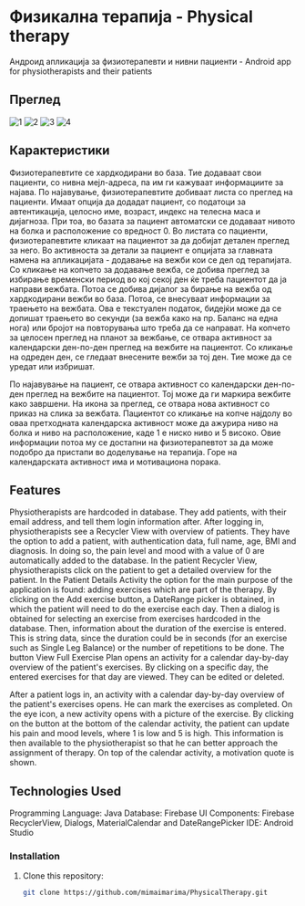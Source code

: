 # **Физикална терапија - Physical therapy**

Андроид апликација за физиотерапевти и нивни пациенти - Android app for physiotherapists and their patients

## Преглед
![1](https://github.com/user-attachments/assets/b70a16fc-984f-463c-b0f9-d102d2cc4fcb)
![2](https://github.com/user-attachments/assets/314542a2-f482-486b-a724-df80b923b9a2)
![3](https://github.com/user-attachments/assets/8a7552ac-c084-42e3-81a8-947449c3d136)
![4](https://github.com/user-attachments/assets/697b15b2-eee3-4bab-acff-c8ccee87bffe)

## Карактеристики
Физиотерапевтите се хардкодирани во база. Тие додаваат свои пациенти, со нивна мејл-адреса, па им ги кажуваат информациите за најава. 
По најавување, физиотерапевтите добиваат листа со преглед на пациенти. Имаат опција да додадат пациент, со податоци за автентикација, целосно име, возраст, индекс на телесна маса и дијагноза. При тоа, во базата за пациент автоматски се додаваат нивото на болка и расположение со вредност 0.
Во листата со пациенти, физиотерапевтите кликаат на пациентот за да добијат детален преглед за него. 
Во активноста за детали за пациент е опцијата за главната намена на апликацијата - додавање на вежби кои се дел од терапијата. Со кликање на копчето за додавање вежба, се добива преглед за избирање временски период во кој секој ден ќе треба пациентот да ја направи вежбата. Потоа се добива дијалог за бирање на вежба од хардкодирани вежби во база. Потоа, се внесуваат информации за траењето на вежбата. Ова е текстуален податок, бидејќи може да се допишат траењето во секунди (за вежба како на пр. Баланс на една нога) или бројот на повторувања што треба да се направат.
На копчето за целосен преглед на планот за вежбање, се отвара активност за календарски ден-по-ден преглед на вежбите на пациентот. Со кликање на одреден ден, се гледаат внесените вежби за тој ден. Тие може да се уредат или избришат.

По најавување на пациент, се отвара активност со календарски ден-по-ден преглед на вежбите на пациентот. Тој може да ги маркира вежбите како завршени. На икона за преглед, се отвара нова активност со приказ на слика за вежбата. Пациентот со кликање на копче најдолу во оваа претходната календарска активност може да ажурира ниво на болка и ниво на расположение, каде 1 е ниско ниво и 5 високо. Овие информации потоа му се достапни на физиотерапевтот за да може подобро да пристапи во доделување на терапија. Горе на календарската активност има и мотивациона порака.

## Features
Physiotherapists are hardcoded in database. They add patients, with their email address, and tell them login information after.
After logging in, physiotherapists see a Recycler View with overview of patients. They have the option to add a patient, with authentication data, full name, age, BMI and diagnosis. In doing so, the pain level and mood with a value of 0 are automatically added to the database.
In the patient Recycler View, physiotherapists click on the patient to get a detailed overview for the patient.
In the Patient Details Activity the option for the main purpose of the application is found: adding exercises which are part of the therapy. By clicking on the Add exercise button, a DateRange picker is obtained, in which the patient will need to do the exercise each day. Then a dialog is obtained for selecting an exercise from exercises hardcoded in the database. Then, information about the duration of the exercise is entered. This is string data, since the duration could be in seconds (for an exercise such as Single Leg Balance) or the number of repetitions to be done.
The button View Full Exercise Plan opens an activity for a calendar day-by-day overview of the patient's exercises. By clicking on a specific day, the entered exercises for that day are viewed. They can be edited or deleted.

After a patient logs in, an activity with a calendar day-by-day overview of the patient's exercises opens. He can mark the exercises as completed. On the eye icon, a new activity opens with a picture of the exercise. By clicking on the button at the bottom of the calendar activity, the patient can update his pain and mood levels, where 1 is low and 5 is high. This information is then available to the physiotherapist so that he can better approach the assignment of therapy. On top of the calendar activity, a motivation quote is shown.


## Technologies Used

Programming Language: Java
Database: Firebase
UI Components: Firebase RecyclerView, Dialogs, MaterialCalendar and DateRangePicker
IDE: Android Studio

### Installation

1. Clone this repository:
   ```bash
   git clone https://github.com/mimaimarima/PhysicalTherapy.git
